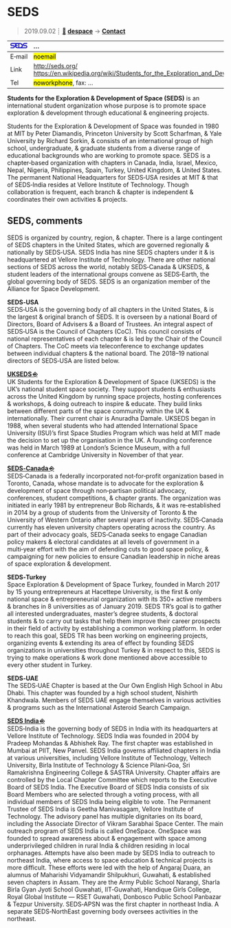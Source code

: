 # SEDS
> 2019.09.02 ┊ **[🚀](../index/index.md) [despace](index.md)** → **[Contact](contact.md)**

|[![](f/contact/s/seds_logo1_thumb.jpg)](f/contact/s/seds_logo1.png)|*…*|
|:--|:--|
|E‑mail| <mark>noemail</mark> |
|Link| <http://seds.org/><br> <https://en.wikipedia.org/wiki/Students_for_the_Exploration_and_Development_of_Space> |
|Tel| <mark>noworkphone</mark>, fax: … |

**Students for the Exploration & Development of Space (SEDS)** is an international student organization whose purpose is to promote space exploration & development through educational & engineering projects.

Students for the Exploration & Development of Space was founded in 1980 at MIT by Peter Diamandis, Princeton University by Scott Scharfman, & Yale University by Richard Sorkin, & consists of an international group of high school, undergraduate, & graduate students from a diverse range of educational backgrounds who are working to promote space. SEDS is a chapter‑based organization with chapters in Canada, India, Israel, Mexico, Nepal, Nigeria, Philippines, Spain, Turkey, United Kingdom, & United States. The permanent National Headquarters for SEDS‑USA resides at MIT & that of SEDS‑India resides at Vellore Institute of Technology. Though collaboration is frequent, each branch & chapter is independent & coordinates their own activities & projects.


<p style="page-break-after:always"> </p>

## SEDS, comments

SEDS is organized by country, region, & chapter. There is a large contingent of SEDS chapters in the United States, which are governed regionally & nationally by SEDS‑USA. SEDS India has nine SEDS chapters under it & is headquartered at Vellore Institute of Technology. There are other national sections of SEDS across the world, notably SEDS‑Canada & UKSEDS, & student leaders of the international groups convene as SEDS‑Earth, the global governing body of SEDS. SEDS is an organization member of the Alliance for Space Development.

**SEDS‑USA**  
SEDS‑USA is the governing body of all chapters in the United States, & is the largest & original branch of SEDS. It is overseen by a national Board of Directors, Board of Advisers & a Board of Trustees. An integral aspect of SEDS‑USA is the Council of Chapters (CoC). This council consists of national representatives of each chapter & is led by the Chair of the Council of Chapters. The CoC meets via teleconference to exchange updates between individual chapters & the national board. The 2018–19 national directors of SEDS‑USA are listed below.

**[UKSEDS ⎆](http://ukseds.org/)**  
UK Students for the Exploration & Development of Space (UKSEDS) is the UK’s national student space society. They support students & enthusiasts across the United Kingdom by running space projects, hosting conferences & workshops, & doing outreach to inspire & educate. They build links between different parts of the space community within the UK & internationally. Their current chair is Anuradha Damale. UKSEDS began in 1988, when several students who had attended International Space University (ISU)’s first Space Studies Program which was held at MIT made the decision to set up the organisation in the UK. A founding conference was held in March 1989 at London’s Science Museum, with a full conference at Cambridge University in November of that year.

**[SEDS‑Canada ⎆](http://seds.ca/)**  
SEDS‑Canada is a federally incorporated not‑for‑profit organization based in Toronto, Canada, whose mandate is to advocate for the exploration & development of space through non‑partisan political advocacy, conferences, student competitions, & chapter grants. The organization was initiated in early 1981 by entrepreneur Bob Richards, & it was re‑established in 2014 by a group of students from the University of Toronto & the University of Western Ontario after several years of inactivity. SEDS‑Canada currently has eleven university chapters operating across the country. As part of their advocacy goals, SEDS‑Canada seeks to engage Canadian policy makers & electoral candidates at all levels of government in a multi‑year effort with the aim of defending cuts to good space policy, & campaigning for new policies to ensure Canadian leadership in niche areas of space exploration & development.

**SEDS‑Turkey**  
Space Exploration & Development of Space Turkey, founded in March 2017 by 15 young entrepreneurs at Hacettepe University, is the first & only national space & entrepreneurial organization with its 350+ active members & branches in 8 universities as of January 2019. SEDS TR’s goal is to gather all interested undergraduates, master’s degree students, & doctoral students & to carry out tasks that help them improve their career prospects in their field of activity by establishing a common working platform. In order to reach this goal, SEDS TR has been working on engineering projects, organizing events & extending its area of effect by founding SEDS organizations in universities throughout Turkey & in respect to this, SEDS is trying to make operations & work done mentioned above accessible to every other student in Turkey.

**SEDS‑UAE**  
The SEDS‑UAE Chapter is based at the Our Own English High School in Abu Dhabi. This chapter was founded by a high school student, Nishirth Khandwala. Members of SEDS UAE engage themselves in various activities & programs such as the International Asteroid Search Campaign.

**[SEDS India ⎆](http://sedsindia.org)**  
SEDS‑India is the governing body of SEDS in India with its headquarters at Vellore Institute of Technology. SEDS India was founded in 2004 by Pradeep Mohandas & Abhishek Ray. The first chapter was established in Mumbai at PIIT, New Panvel. SEDS India governs affiliated chapters in India at various universities, including Vellore Institute of Technology, Veltech University, Birla Institute of Technology & Science Pilani‑Goa, Sri Ramakrishna Engineering College & SASTRA University. Chapter affairs are controlled by the Local Chapter Committee which reports to the Executive Board of SEDS India. The Executive Board of SEDS India consists of six Board Members who are selected through a voting process, with all individual members of SEDS India being eligible to vote. The Permanent Trustee of SEDS India is Geetha Manivasagam, Vellore Institute of Technology. The advisory panel has multiple dignitaries on its board, including the Associate Director of Vikram Sarabhai Space Center. The main outreach program of SEDS India is called OneSpace. OneSpace was founded to spread awareness about & engagement with space among underprivileged children in rural India & children residing in local orphanages. Attempts have also been made by SEDS India to outreach to northeast India, where access to space education & technical projects is more difficult. These efforts were led with the help of Angaraj Duara, an alumnus of Maharishi Vidyamandir Shilpukhuri, Guwahati, & established seven chapters in Assam. They are the Army Public School Narangi, Sharla Birla Gyan Jyoti School Guwahati, IIT‑Guwahati, Handique Girls College, Royal Global Institute — RSET Guwahati, Donbosco Public School Panbazar & Tezpur University. SEDS‑APSN was the first chapter in northeast India. A separate SEDS‑NorthEast governing body oversees activities in the northeast.
